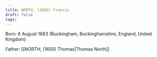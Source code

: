 ```yaml
---
title: NORTH, (1683) Francis
draft: false
tags:
---
```

Born: 6 August 1683 (Buckingham, Buckinghamshire, England, United Kingdom)

Father: [[NORTH, (1650) Thomas|Thomas North]]